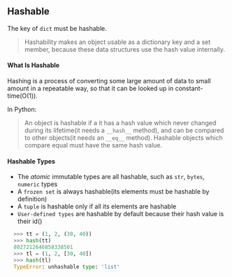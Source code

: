 ## Hashable

The key of `dict` must be hashable.

> Hashability makes an object usable as a dictionary key and a set member, because these data structures use the hash value internally.

#### What Is Hashable

Hashing is a process of converting some large amount of data to small amount in a repeatable way, so that it can be looked up in constant-time(O(1)).

In Python:

> An object is hashable if a it has a hash value which never changed during its lifetime(it needs a `__hash__` method), and can be compared to other objects(it needs an `__eq__` method). Hashable objects which compare equal must have the same hash value.

#### Hashable Types 

- The *atomic* immutable types are all hashable, such as `str`, `bytes`, `numeric` types
- A `frozen set` is always hashable(its elements must be hashable by definition)
- A `tuple` is hashable only if all its elements are hashable
- `User-defined types` are hashable by default because their hash value is their id()

```python
  >>> tt = (1, 2, (30, 40))
  >>> hash(tt)
  8027212646858338501
  >>> tl = (1, 2, [30, 40])
  >>> hash(tl)
  TypeError: unhashable type: 'list'
```





